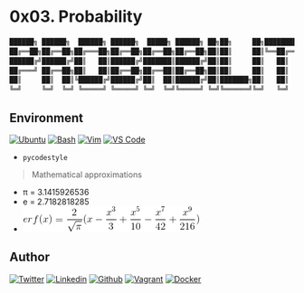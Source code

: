 # 0x03. Probability

```bash
██████╗ ██████╗  ██████╗ ██████╗  █████╗ ██████╗ ██╗██╗     ██╗████████╗██╗   ██╗
██╔══██╗██╔══██╗██╔═══██╗██╔══██╗██╔══██╗██╔══██╗██║██║     ██║╚══██╔══╝╚██╗ ██╔╝
██████╔╝██████╔╝██║   ██║██████╔╝███████║██████╔╝██║██║     ██║   ██║    ╚████╔╝
██╔═══╝ ██╔══██╗██║   ██║██╔══██╗██╔══██║██╔══██╗██║██║     ██║   ██║     ╚██╔╝
██║     ██║  ██║╚██████╔╝██████╔╝██║  ██║██████╔╝██║███████╗██║   ██║      ██║
╚═╝     ╚═╝  ╚═╝ ╚═════╝ ╚═════╝ ╚═╝  ╚═╝╚═════╝ ╚═╝╚══════╝╚═╝   ╚═╝      ╚═╝
```

## Environment

[![Ubuntu](https://img.shields.io/static/v1?label=&message=Ubuntu&color=E95420&logo=Ubuntu&logoColor=E95420&labelColor=2F333A)](https://ubuntu.com/)<!-- ubuntu -->
[![Bash](https://img.shields.io/static/v1?label=&message=GNU%20Bash&color=4EAA25&logo=GNU%20Bash&logoColor=4EAA25&labelColor=2F333A)](https://www.gnu.org/software/bash/)<!-- bash -->
[![Vim](https://img.shields.io/static/v1?label=&message=Vim&color=019733&logo=Vim&logoColor=019733&labelColor=2F333A)](https://www.vim.org/)<!-- vim -->
[![VS Code](https://img.shields.io/static/v1?label=&message=Visual%20Studio%20Code&color=007ACC&logo=Visual%20Studio%20Code&logoColor=007ACC&labelColor=2F333A)](https://code.visualstudio.com/)<!-- vs code -->

- `pycodestyle`

> Mathematical approximations

- π = 3.1415926536
- e = 2.7182818285
- ![er](img/5e71204ca545072e8766.gif)
## Author

<!-- twitter -->
[![Twitter](https://img.shields.io/twitter/follow/ralex_uy?style=social)](https://twitter.com/ralex_uy) <!-- linkedin --> [![Linkedin](https://img.shields.io/badge/LinkedIn-+23K-blue?style=social&logo=linkedin)](https://www.linkedin.com/in/ronald-rivero/) <!-- github --> [![Github](https://img.shields.io/github/followers/ralexrivero?style=social)](https://github.com/ralexrivero/) <!-- vagrant --> [![Vagrant](https://img.shields.io/static/v1?label=&message=Vagrant%20Profile&color=1868F2&logo=vagrant&labelColor=2F333A)](https://app.vagrantup.com/ralexrivero) <!-- docker --> [![Docker](https://img.shields.io/static/v1?label=&message=Docker%20Profile&color=2496ED&logo=Docker&labelColor=2F333A)](https://hub.docker.com/u/ralexrivero)
